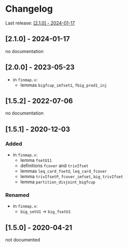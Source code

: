 # Changelog

Last release: [[2.1.0] - 2024-01-17](#210---2024-01-17)

## [2.1.0] - 2024-01-17

no documentation

## [2.0.0] - 2023-05-23

- in `finmap.v`:
  + lemmas `bigfcup_imfset1`, `fbig_pred1_inj`

## [1.5.2] - 2022-07-06

no documentation

## [1.5.1] - 2020-12-03

### Added

- in `finmap.v`:
  + lemma `fsetU11`
  + definitions `fcover` and `trivIfset`
  + lemmas `leq_card_fsetU`, `leq_card_fcover`
  + lemma `trivIfsetP`, `fcover_imfset`, `big_trivIfset`
  + lemma `partition_disjoint_bigfcup`

### Renamed

- in `finmap.v`:
  + `big_setU1` -> `big_fsetU1`

## [1.5.0] - 2020-04-21

not documented

